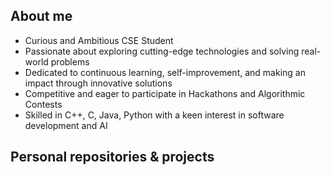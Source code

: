 <!--
**andreilaurentiuradu/andreilaurentiuradu** is a ✨ _special_ ✨ repository because its `README.md` (this file) appears on your GitHub profile.
-->
## About me
- Curious and Ambitious CSE Student<br>
- Passionate about exploring cutting-edge technologies and solving real-world problems<br> 
- Dedicated to continuous learning, self-improvement, and making an impact through innovative solutions<br>
- Competitive and eager to participate in Hackathons and Algorithmic Contests<br>
- Skilled in C++, C, Java, Python with a keen interest in software development and AI<br>

## Personal repositories & projects
